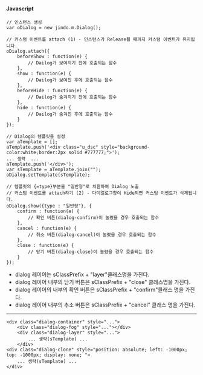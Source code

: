 #### Javascript

	// 인스턴스 생성
	var oDialog = new jindo.m.Dialog();

	// 커스텀 이벤트를 attach (1) - 인스턴스가 Release될 때까지 커스텀 이벤트가 유지됩니다.
	oDialog.attach({
		beforeShow : function(e) {
			// Dailog가 보여지기 전에 호출되는 함수
		},
		show : function(e) {
			// Dailog가 보여진 후에 호출되는 함수
		},
		beforeHide : function(e) {
			// Dailog가 숨겨지기 전에 호출되는 함수
		},
		hide : function(e) {
			// Dailog가 숨겨진 후에 호출되는 함수
		}
	});

	// Dialog의 템플릿을 설정
	var aTemplate = [];
	aTemplate.push('<div class="u_dsc" style="background-color:white;border:2px solid #777777;">');
	... 생략  ...
	aTemplate.push('</div>');
	var sTemplate = aTemplate.join("");
	oDialog.setTemplate(sTemplate);

	// 템플릿의 {=type}부분을 "일반형"로 치환하여 Dialog 노출
	// 커스텀 이벤트를 attach하기 (2) - 다이얼로그창이 Hide되면 커스텀 이벤트가 삭제됩니다.
	oDialog.show({type : "일반형"}, {
		confirm : function(e) {
			// 확인 버튼(dialog-confirm)이 눌렸을 경우 호출되는 함수
		},
		cancel : function(e) {
			// 취소 버튼(dialog-cancel)이 눌렸을 경우 호출되는 함수
		},
		close : function(e) {
			// 닫기 버튼(dialog-close)이 눌렸을 경우 호출되는 함수
		}
	});


* dialog 레이어는 sClassPrefix + "layer"클래스명을 가진다.
* dialog 레이어 내부의 닫기 버튼은 sClassPrefix + "close" 클래스명을 가진다.
* dialog 레이어의 내부의 확인 버튼은 sClassPrefix + "confirm"클래스 명을 가진다.
* dialog 레이어 내부의 추소 버튼은 sClassPrefix + "cancel" 클래스 명을 가진다.
___

	<div class="dialog-container" style="...">
		<div class="dialog-fog" style="..."></div>
		<div class="dialog-layer" style="...">
			... 생략(sTemplate) ...
		</div>
	<div class="dialog-clone" style="position: absolute; left: -1000px; top: -1000px; display: none; ">
		... 생략(sTemplate) ...
	</div>